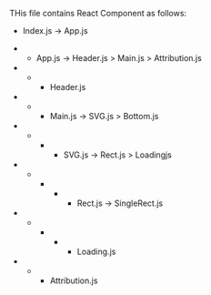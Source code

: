 THis file contains React Component as follows:

- Index.js -> App.js

- - App.js -> Header.js > Main.js > Attribution.js

- - - Header.js

- - - Main.js -> SVG.js > Bottom.js

- - - - SVG.js -> Rect.js > Loadingjs

- - - - - Rect.js -> SingleRect.js

- - - - - Loading.js

- - - Attribution.js
